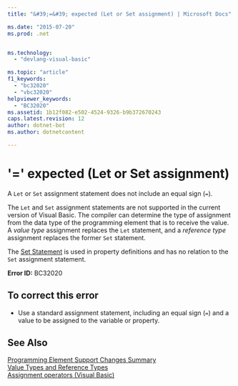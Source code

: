 ```yaml
---
title: "&#39;=&#39; expected (Let or Set assignment) | Microsoft Docs"

ms.date: "2015-07-20"
ms.prod: .net


ms.technology: 
  - "devlang-visual-basic"

ms.topic: "article"
f1_keywords: 
  - "bc32020"
  - "vbc32020"
helpviewer_keywords: 
  - "BC32020"
ms.assetid: 1b12f082-e502-4524-9326-b9b372670243
caps.latest.revision: 12
author: dotnet-bot
ms.author: dotnetcontent

---
```

# &#39;=&#39; expected (Let or Set assignment)
A `Let` or `Set` assignment statement does not include an equal sign (`=`).  
  
 The `Let` and `Set` assignment statements are not supported in the current version of Visual Basic. The compiler can determine the type of assignment from the data type of the programming element that is to receive the value. A *value type* assignment replaces the `Let` statement, and a *reference type* assignment replaces the former `Set` statement.  
  
 The [Set Statement](../../visual-basic/language-reference/statements/set-statement.md) is used in property definitions and has no relation to the `Set` assignment statement.  
  
 **Error ID:** BC32020  
  
## To correct this error  
  
-   Use a standard assignment statement, including an equal sign (`=`) and a value to be assigned to the variable or property.  
  
## See Also  
 [Programming Element Support Changes Summary](http://msdn.microsoft.com/en-us/0483590a-6309-449c-a2fa-effa26a03b95)   
 [Value Types and Reference Types](../../visual-basic/programming-guide/language-features/data-types/value-types-and-reference-types.md)   
 [Assignment operators (Visual Basic)](~/docs/visual-basic/language-reference/operators/assignment-operators.md)